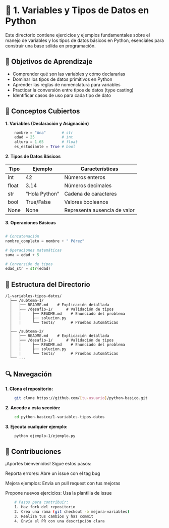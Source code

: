 # 📂 1. Variables y Tipos de Datos en Python

Este directorio contiene ejercicios y ejemplos fundamentales sobre el manejo de variables y los tipos de datos básicos en Python, esenciales para construir una base sólida en programación.

## 🎯 Objetivos de Aprendizaje

* Comprender qué son las variables y cómo declararlas
* Dominar los tipos de datos primitivos en Python
* Aprender las reglas de nomenclatura para variables
* Practicar la conversión entre tipos de datos (type casting)
* Identificar casos de uso para cada tipo de dato

## 🚀 Conceptos Cubiertos

**1. Variables (Declaración y Asignación)**

```python
    nombre = "Ana"       # str 
    edad = 25            # int 
    altura = 1.65        # float 
    es_estudiante = True # bool
```

**2. Tipos de Datos Básicos**

| Tipo | Ejemplo | Características |
|------|---------|-----------------|
| int |	42 | Números enteros |
| float | 3.14 | Números decimales |
| str |	"Hola Python" |	Cadena de caracteres |
| bool | True/False | Valores booleanos |
| None | None |	Representa ausencia de valor |

**3. Operaciones Básicas**

```python

# Concatenación
nombre_completo = nombre + " Pérez"  

# Operaciones matemáticas
suma = edad + 5  

# Conversión de tipos
edad_str = str(edad)  
```

## 📁 Estructura del Directorio

```text
/1-variables-tipos-datos/
  ├── /subtema-1/  
  │   ├── README.md    # Explicación detallada
  │   ├── /desafio-1/      # Validación de tipos
  │   |     ├── README.md    # Enunciado del problema
  │   |     ├── solucion.py  
  │   |     └── tests/       # Pruebas automáticas
  │
  ├── /subtema-2/  
  │   ├── README.md    # Explicación detallada
  │   ├── /desafio-1/      # Validación de tipos
  │   |     ├── README.md    # Enunciado del problema
  │   |     ├── solucion.py  
  │   |     └── tests/       # Pruebas automáticas
  └── ...
```

## 🔍 Navegación

**1. Clona el repositorio:**

```bash
    git clone https://github.com/[tu-usuario]/python-basico.git
```

**2. Accede a esta sección:**

```bash
    cd python-basico/1-variables-tipos-datos
```

**3. Ejecuta cualquier ejemplo:**

```bash
    python ejemplo-1/ejemplo.py
```

## 📌 Contribuciones

¡Aportes bienvenidos! Sigue estos pasos:

Reporta errores: Abre un issue con el tag bug

Mejora ejemplos: Envía un pull request con tus mejoras

Propone nuevos ejercicios: Usa la plantilla de issue

```bash
    # Pasos para contribuir:
    1. Haz fork del repositorio
    2. Crea una rama (git checkout -b mejora-variables)
    3. Realiza tus cambios y haz commit
    4. Envía el PR con una descripción clara
```